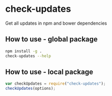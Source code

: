 # check-updates

Get all updates in npm and bower dependencies

## How to use - global package

```sh
npm install -g .
check-updates --help
```

## How to use - local package

```js
var checkUpdates = require("check-updates");
checkUpdates(options);
```

